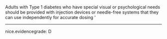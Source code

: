 Adults with Type 1 diabetes who have special visual or psychological needs should be provided with injection devices or needle-free systems that they can use independently for accurate dosing
'

---
 nice.evidencegrade: D
